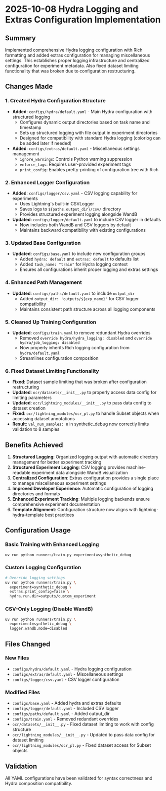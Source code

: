 # 2025-10-08 Hydra Logging and Extras Configuration Implementation

## Summary
Implemented comprehensive Hydra logging configuration with Rich formatting and added extras configuration for managing miscellaneous settings. This establishes proper logging infrastructure and centralized configuration for experiment metadata. Also fixed dataset limiting functionality that was broken due to configuration restructuring.

## Changes Made

### 1. Created Hydra Configuration Structure
- **Added**: `configs/hydra/default.yaml` - Main Hydra configuration with structured logging
  - Configures dynamic output directories based on task name and timestamp
  - Sets up structured logging with file output in experiment directories
  - Designed for compatibility with standard Hydra logging (colorlog can be added later if needed)
- **Added**: `configs/extras/default.yaml` - Miscellaneous settings management
  - `ignore_warnings`: Controls Python warning suppression
  - `enforce_tags`: Requires user-provided experiment tags
  - `print_config`: Enables pretty-printing of configuration tree with Rich

### 2. Enhanced Logger Configuration
- **Added**: `configs/logger/csv.yaml` - CSV logging capability for experiments
  - Uses Lightning's built-in CSVLogger
  - Saves logs to `${paths.output_dir}/csv/` directory
  - Provides structured experiment logging alongside WandB
- **Updated**: `configs/logger/default.yaml` to include CSV logger in defaults
  - Now includes both WandB and CSV loggers by default
  - Maintains backward compatibility with existing configurations

### 3. Updated Base Configuration
- **Updated**: `configs/base.yaml` to include new configuration groups
  - Added `hydra: default` and `extras: default` to defaults list
  - Added `task_name: "train"` for Hydra logging context
  - Ensures all configurations inherit proper logging and extras settings

### 4. Enhanced Path Management
- **Updated**: `configs/paths/default.yaml` to include `output_dir`
  - Added `output_dir: 'outputs/${exp_name}'` for CSV logger compatibility
  - Maintains consistent path structure across all logging components

### 5. Cleaned Up Training Configuration
- **Updated**: `configs/train.yaml` to remove redundant Hydra overrides
  - Removed `override hydra/hydra_logging: disabled` and `override hydra/job_logging: disabled`
  - Now properly inherits Rich logging configuration from `hydra/default.yaml`
  - Streamlines configuration composition

### 6. Fixed Dataset Limiting Functionality
- **Fixed**: Dataset sample limiting that was broken after configuration restructuring
- **Updated**: `ocr/datasets/__init__.py` to properly access data config for limiting parameters
- **Updated**: `ocr/lightning_modules/__init__.py` to pass data config to dataset creation
- **Fixed**: `ocr/lightning_modules/ocr_pl.py` to handle Subset objects when accessing dataset annotations
- **Result**: `val_num_samples: 8` in synthetic_debug now correctly limits validation to 8 samples

## Benefits Achieved

1. **Structured Logging**: Organized logging output with automatic directory management for better experiment tracking
2. **Structured Experiment Logging**: CSV logging provides machine-readable experiment data alongside WandB visualization
3. **Centralized Configuration**: Extras configuration provides a single place to manage miscellaneous experiment settings
4. **Improved Developer Experience**: Automatic configuration of logging directories and formats
5. **Enhanced Experiment Tracking**: Multiple logging backends ensure comprehensive experiment documentation
6. **Template Alignment**: Configuration structure now aligns with lightning-hydra-template best practices

## Configuration Usage

### Basic Training with Enhanced Logging
```bash
uv run python runners/train.py experiment=synthetic_debug
```

### Custom Logging Configuration
```bash
# Override logging settings
uv run python runners/train.py \
  experiment=synthetic_debug \
  extras.print_config=false \
  hydra.run.dir=outputs/custom_experiment
```

### CSV-Only Logging (Disable WandB)
```bash
uv run python runners/train.py \
  experiment=synthetic_debug \
  logger.wandb.mode=disabled
```

## Files Changed

### New Files
- `configs/hydra/default.yaml` - Hydra logging configuration
- `configs/extras/default.yaml` - Miscellaneous settings
- `configs/logger/csv.yaml` - CSV logger configuration

### Modified Files
- `configs/base.yaml` - Added hydra and extras defaults
- `configs/logger/default.yaml` - Included CSV logger
- `configs/paths/default.yaml` - Added output_dir
- `configs/train.yaml` - Removed redundant overrides
- `ocr/datasets/__init__.py` - Fixed dataset limiting to work with config structure
- `ocr/lightning_modules/__init__.py` - Updated to pass data config for dataset limiting
- `ocr/lightning_modules/ocr_pl.py` - Fixed dataset access for Subset objects

## Validation
All YAML configurations have been validated for syntax correctness and Hydra composition compatibility.
